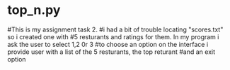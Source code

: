 # top_n.py
#This is my assignment task 2.
#i had a bit of trouble locating "scores.txt" so i created one with 
#5 resturants and ratings for them. In my program i ask the user to select 1,2 0r 3
#to choose an option on the interface i provide user with a list of the 5 resturants, the top returant 
#and an exit option
